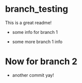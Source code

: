 # branch_testing

This is a great readme!

* some info for branch 1

* some more branch 1 info

# Now for branch 2

* another commit yay!
